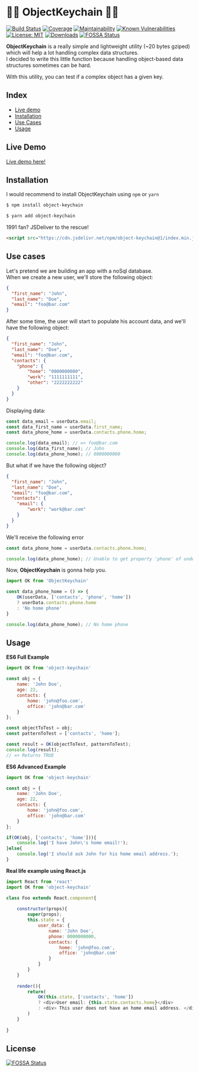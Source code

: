# 🔗🔗 ObjectKeychain 🔗🔗

[![Build Status](https://api.travis-ci.org/EpkCloud/ObjectKeychain.svg?branch=master)](https://travis-ci.org/EpkCloud/ObjectKeychain)
[![Coverage](https://img.shields.io/badge/coverage-100%25-brightgreen.svg)](https://img.shields.io/badge/coverage-100%25-brightgreen.svg)
[![Maintainability](https://api.codeclimate.com/v1/badges/b315348beb4f681dba16/maintainability)](https://codeclimate.com/github/micheleriva/ObjectKeychain/maintainability)
[![Known Vulnerabilities](https://snyk.io/test/github/micheleriva/objectkeychain/badge.svg?targetFile=package.json)](https://snyk.io/test/github/micheleriva/objectkeychain?targetFile=package.json)
[![License: MIT](https://img.shields.io/badge/License-MIT-yellow.svg)](https://opensource.org/licenses/MIT)
[![Downloads](https://img.shields.io/npm/dt/object-keychain.svg)](https://img.shields.io/npm/dt/object-keychain.svg)
[![FOSSA Status](https://app.fossa.io/api/projects/git%2Bgithub.com%2FEpkCloud%2FObjectKeychain.svg?type=shield)](https://app.fossa.io/projects/git%2Bgithub.com%2FEpkCloud%2FObjectKeychain?ref=badge_shield)

**ObjectKeychain** is a really simple and lightweight utility (~20 bytes gziped) which will help a lot handling complex data structures. <br />
I decided to write this little function because handling object-based data structures sometimes can be hard.

With this utility, you can test if a complex object has a given key.

## Index
- [Live demo](#live-demo)
- [Installation](#installation)
- [Use Cases](#use-cases)
- [Usage](#usage)

## Live Demo
[Live demo here!](https://codesandbox.io/s/zrx3o5x14x)

## Installation
I would recommend to install ObjectKeychain using `npm` or `yarn`
```bash
$ npm install object-keychain
```
```bash
$ yarn add object-keychain
```

1991 fan? JSDeliver to the rescue!
```html
<script src="https://cdn.jsdelivr.net/npm/object-keychain@1/index.min.js"></script>
```

## Use cases

Let's pretend we are building an app with a noSql database. <br />
When we create a new user, we'll store the following object: <br />
```json
{
  "first_name": "John",
  "last_name": "Doe",
  "email": "foo@bar.com"
}
```
After some time, the user will start to populate his account data, and we'll have the following object:
```json
{
  "first_name": "John",
  "last_name": "Doe",
  "email": "foo@bar.com",
  "contacts": {
    "phone": {
        "home": "0000000000",
        "work": "1111111111",
        "other": "2222222222"
    }
  }
}
```

Displaying data:

```javascript
const data_email = userData.email;
const data_first_name = userData.first_name;
const data_phone_home = userData.contacts.phone.home;

console.log(data_email); // => foo@bar.com
console.log(data_first_name); // John
console.log(data_phone_home); // 0000000000
```

But what if we have the following object?
```json
{
  "first_name": "John",
  "last_name": "Doe",
  "email": "foo@bar.com",
  "contacts": {
    "email": {
        "work": "work@bar.com"
    }
  }
}
```

We'll receive the following error
```javascript
const data_phone_home = userData.contacts.phone.home;

console.log(data_phone_home); // Unable to get property 'phone' of undefined
```

Now, **ObjectKeychain** is gonna help you.
```javascript
import OK from 'ObjectKeychain'

const data_phone_home = () => {
    OK(userData, ['contacts', 'phone', 'home']) 
    ? userData.contacts.phone.home
    : 'No home phone'
}

console.log(data_phone_home); // No home phone
```

## Usage
**ES6 Full Example**
```javascript
import OK from 'object-keychain'

const obj = {
    name: 'John Doe',
    age: 22,
    contacts: {
        home: 'john@foo.com',
        office: 'john@bar.com'
    }
};

const objectToTest = obj;
const patternToTest = ['contacts', 'home'];

const result = OK(objectToTest, patternToTest);
console.log(result);
// => Returns TRUE
```

**ES6 Advanced Example**
```javascript
import OK from 'object-keychain'

const obj = {
    name: 'John Doe',
    age: 22,
    contacts: {
        home: 'john@foo.com',
        office: 'john@bar.com'
    }
};

if(OK(obj, ['contacts', 'home'])){
    console.log('I have John\'s home email!');
}else{
    console.log('I should ask John for his home email address.');
}
```

**Real life example using React.js**
```javascript
import React from 'react'
import OK from 'object-keychain'

class Foo extends React.component{
    
    constructor(props){
        super(props);
        this.state = {
            user_data: {
                name: 'John Doe',
                phone: 0000000000,
                contacts: {
                    home: 'john@foo.com',
                    office: 'john@bar.com'
                }
            }
        }
    }
    
    render(){
        return(
            OK(this.state, ['contacts', 'home'])
            ? <div>User email: {this.state.contacts.home}</div>
            : <div> This user does not have an home email address. </div>
        )
    }
    
}

```

## License
[![FOSSA Status](https://app.fossa.io/api/projects/git%2Bgithub.com%2FEpkCloud%2FObjectKeychain.svg?type=large)](https://app.fossa.io/projects/git%2Bgithub.com%2FEpkCloud%2FObjectKeychain?ref=badge_large)